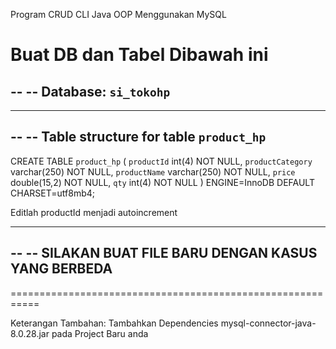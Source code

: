 
Program CRUD CLI Java OOP Menggunakan MySQL


Buat DB dan Tabel Dibawah ini
===========================================================

--
-- Database: `si_tokohp`
--

-- --------------------------------------------------------

--
-- Table structure for table `product_hp`
--

CREATE TABLE `product_hp` (
  `productId` int(4) NOT NULL,
  `productCategory` varchar(250) NOT NULL,
  `productName` varchar(250) NOT NULL,
  `price` double(15,2) NOT NULL,
  `qty` int(4) NOT NULL
) ENGINE=InnoDB DEFAULT CHARSET=utf8mb4;


Editlah productId menjadi autoincrement

-- --------------------------------------------------------
 
--
-- SILAKAN BUAT FILE BARU DENGAN KASUS YANG BERBEDA
--
===========================================================


Keterangan Tambahan:
Tambahkan Dependencies mysql-connector-java-8.0.28.jar pada Project Baru anda
